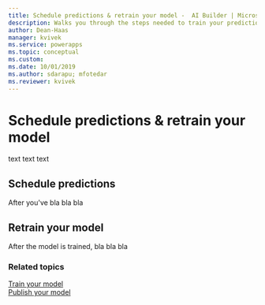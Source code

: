 ```yaml
---
title: Schedule predictions & retrain your model -  AI Builder | Microsoft Docs
description: Walks you through the steps needed to train your prediction model, and leads you to the next steps. 
author: Dean-Haas
manager: kvivek
ms.service: powerapps
ms.topic: conceptual
ms.custom: 
ms.date: 10/01/2019
ms.author: sdarapu; mfotedar
ms.reviewer: kvivek
---
```


# Schedule predictions & retrain your model

text text text

## Schedule predictions

After you've bla bla bla 

## Retrain your model

After the model is trained, bla bla bla


### Related topics

[Train your model](train-model.md) <br>
[Publish your model](publish-model.md)
